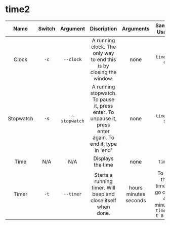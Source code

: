time2
=====

Name|Switch|Argument|Discription|Arguments|Sample Usage|
:--:|:----:|:------:|:---------:|:-------:|:----------:|
Clock|`-c`|`--clock`|A running clock. The only way to end this is by closing the window.|none|`time2 -c`
Stopwatch|`-s`|`--stopwatch`|A running stopwatch. To pause it, press enter. To unpause it, press enter again. To end it, type in 'end'|none|`time2 -s`|
Time|N/A|N/A|Displays the time|none|`time2`|
Timer|`-t`|`--timer`|Starts a running timer. Will beep and close itself when done.|hours minutes seconds|To set the timer to go off in 4 minutes: `time2 -t 0 4 0`|
